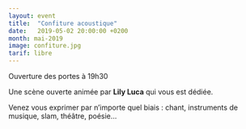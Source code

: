```yaml
---
layout: event
title:  "Confiture acoustique"
date:   2019-05-02 20:00:00 +0200
month: mai-2019
image: confiture.jpg
tarif: libre
---
```


Ouverture des portes à 19h30

Une scène ouverte animée par **Lily Luca** qui vous est dédiée.

Venez vous exprimer par n’importe quel biais : chant, instruments de musique, slam, théâtre, poésie… 
